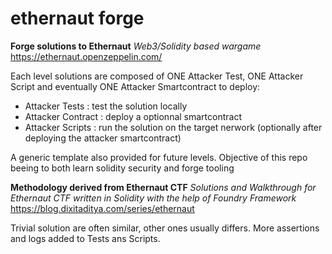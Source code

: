 # ethernaut forge 

**Forge solutions to Ethernaut**
*Web3/Solidity based wargame*
https://ethernaut.openzeppelin.com/

Each level solutions are composed of ONE Attacker Test, ONE Attacker Script and eventually ONE Attacker Smartcontract to deploy:
- Attacker Tests : test the solution locally
- Attacker Contract : deploy a optionnal smartcontract  
- Attacker Scripts : run the solution on the target nerwork (optionally after deploying the attacker smartcontract)

A generic template also provided for future levels.
Objective of this repo beeing to both learn solidity security and forge tooling

**Methodology derived from Ethernaut CTF**
*Solutions and Walkthrough for Ethernaut CTF written in Solidity with the help of Foundry Framework* 
https://blog.dixitaditya.com/series/ethernaut

Trivial solution are often similar, other ones usually differs.
More assertions and logs added to Tests ans Scripts.